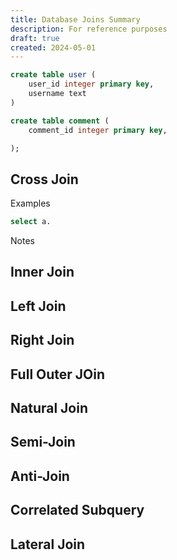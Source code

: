```yaml
---
title: Database Joins Summary
description: For reference purposes
draft: true
created: 2024-05-01
---
```


```sql
create table user (
    user_id integer primary key,
    username text
)

create table comment (
    comment_id integer primary key,

);
```

## Cross Join

Examples

```sql
select a.
```

Notes

## Inner Join

## Left Join

## Right Join

## Full Outer JOin

## Natural Join

## Semi-Join

## Anti-Join

## Correlated Subquery

## Lateral Join
